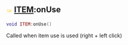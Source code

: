 ## ![shared](../../.gitbook/assets/shared.png) [ITEM](./readme/item.md):onUse

```lua
void ITEM:onUse()
```

Called when item use is used (right + left click)
